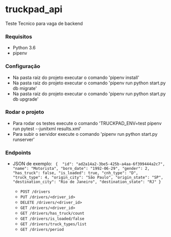 # truckpad_api
  Teste Tecnico para vaga de backend
 
### Requisitos
  * Python 3.6
  * pipenv
  
### Configuração
  * Na pasta raiz do projeto executar o comando 'pipenv install'
  * Na pasta raiz do projeto executar o comando 'pipenv run python start.py db migrate'
  * Na pasta raiz do projeto executar o comando 'pipenv run python start.py db upgrade'
  
### Rodar o projeto
  * Para rodar os testes execute o comando 'TRUCKPAD_ENV=test pipenv run pytest --junitxml results.xml'
  * Para subir o servidor execute o comando 'pipenv run python start.py runserver'
  
### Endpoints
* JSON de exemplo:
      ``` 
           { 
            "id": "ad2a14a2-3be5-425b-a4aa-6f399444a2c7",
            "name": "Motorista",
            "born_date": "1992-06-29",
            "gender": 2,
            "has_truck": false,
            "is_loaded": true,
            "cnh_type": "D",
            "truck_type": 4,
            "origin_city": "São Paulo",
            "origin_state": "SP",
            "destination_city": "Rio de Janeiro",
            "destination_state": "RJ"
           } ```

  * ```POST /drivers```
  * ```PUT /drivers/<driver_id>```
  * ```DELETE /drivers/<driver_id>```
  * ```GET /drivers/<driver_id>```
  * ```GET /drivers/has_truck/count```
  * ```GET /drivers/is_loaded/false```
  * ```GET /drivers/truck_types/list```
  * ```GET /drivers/period```
  
  